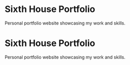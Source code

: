 # Sixth House Portfolio

Personal portfolio website showcasing my work and skills.
# Sixth House Portfolio

Personal portfolio website showcasing my work and skills.
